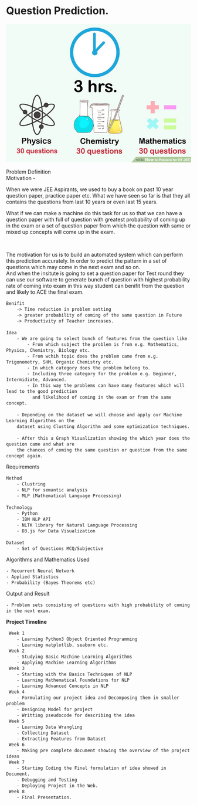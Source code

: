 # Question Prediction.<br>
![IIT Question Icon](https://github.com/Ajay-2007/mini-project/blob/master/Project%20Ideas/images/question_prediction.jpg)

Problem Definition</br>
	Motivation
		- <p>When we were JEE Aspirants, we used to buy a book on past 10 year question paper, practice
		paper etc. What we have seen so far is that they all contains the questions from last 10 years
		or even last 15 years.</p>
    <p>What if we can make a machine do this task for us so that we can have a question paper with full of question with greatest probability of coming up in the exam
		or a set of question paper from which the question with same or mixed up concepts will come up in the exam.
		</p>  
		<p>The motivation for us is to build an automated system which can perform this prediction accurately.
		In order to predict the pattern in a set of questions which may come in the next exam and so on.
		<br>
		And when the insitute is going to set a question paper for Test round they can 
		use our software to generate bunch of question with highest probability rate of coming into exam
		in this way student can benifit from the question and likely to ACE the final exam.


	Benifit
		-> Time reduction in problem setting
		-> greater probability of coming of the same question in Future
		-> Productivity of Teacher increases.

	Idea
		- We are going to select bunch of features from the question like
			- From which subject the problem is from e.g. Mathematics, Physics, Chemistry, Biology etc.
			- From wchih topic does the problem came from e.g. Trigonometry, SHM, Organic Chemistry etc.
			- In which category does the problem belong to.
			- Including three category for the problem e.g. Beginner, Intermidiate, Advanced.
			- In this way the problems can have many features which will lead to the good prediction 
			  and likelihood of coming in the exam or from the same concept.

		- Depending on the dataset we will choose and apply our Machine Learning Algorithms on the
		dataset using Clusting Algorithm and some optimization techniques.

		- After this a Graph Visualization showing the which year does the question came and what are
		the chances of coming the same question or question from the same concept again. 
    
Requirements

	Method
		- Clustring
		- NLP for semantic analysis
		- MLP (Mathematical Language Processing)

	Technology
		- Python
		- IBM NLP API
		- NLTK library for Natural Language Processing
		- D3.js for Data Visualization

	Dataset
		- Set of Questions MCQ/Subjective

Algorithms and Mathematics Used


	- Recurrent Neural Network
	- Applied Statistics
	- Probability (Bayes Theorems etc)

Output and Result


	- Problem sets consisting of questions with high probability of coming in the next exam.
	
<b> Project Timeline </b><br>

	 Week 1
		- Learning Python3 Object Oriented Programming
		- Learning matplotlib, seaborn etc.
	 Week 2
		- Studying Basic Machine Learning Algorithms
		- Applying Machine Learning Algorithms
	 Week 3
		- Starting with the Basics Techniques of NLP
		- Learning Mathematical Foundations for NLP
		- Learning Advanced Concepts in NLP
	 Week 4
		- Formulating our project idea and Decomposing them in smaller problem
		- Designing Model for project
		- Writting pseudocode for describing the idea
	 Week 5
		- Learning Data Wrangling
		- Collecting Dataset
		- Extracting Features from Dataset
	 Week 6
		- Making pre complete document showing the overview of the project ideas
	 Week 7
		- Starting Coding the Final formulation of idea showed in Document.
		- Debugging and Testing
		- Deploying Project in the Web.
	 Week 8
		- Final Presentation.
